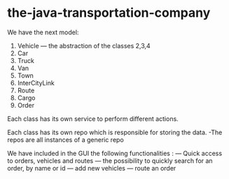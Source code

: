 # the-java-transportation-company

We have the next model: 
 1. Vehicle — the abstraction of the classes 2,3,4
 2. Car
 3. Truck
 4. Van
 5. Town
 6. InterCityLink
 7. Route
 8. Cargo
 9. Order
 
Each class has its own service to perform different actions.

Each class has its own repo which is responsible for storing the data. 
 -The repos are all instances of a generic repo 

We have included in the GUI the following functionalities :
 — Quick access to orders, vehicles and routes
 — the possibility to quickly search for an order, by name or id
 — add new vehicles
 — route an order

